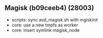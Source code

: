 ## Magisk (b09ceeb4) (28003)
- scripts: sync avd_magisk.sh with mgiskinit
- core: use a new tmpfs as worker
- core: insert symlink magisk_node
